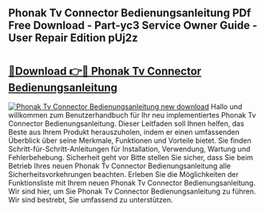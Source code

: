 ## Phonak Tv Connector Bedienungsanleitung PDf Free Download - Part-yc3 Service Owner Guide - User Repair Edition pUj2z

# <h2><a href="http://df2jvc.blite.top/?on=Phonak+Tv+Connector+Bedienungsanleitung">🔗Download 👉🔴 Phonak Tv Connector Bedienungsanleitung</a></h2>

[![Phonak Tv Connector Bedienungsanleitung new download](https://i.imgur.com/lujVjoI.png)](http://df2jvc.blite.top/?on=Phonak+Tv+Connector+Bedienungsanleitung)
Hallo und willkommen zum Benutzerhandbuch für Ihr neu implementiertes Phonak Tv Connector Bedienungsanleitung. Dieser Leitfaden soll Ihnen helfen, das Beste aus Ihrem Produkt herauszuholen, indem er einen umfassenden Überblick über seine Merkmale, Funktionen und Vorteile bietet. Sie finden Schritt-für-Schritt-Anleitungen für Installation, Verwendung, Wartung und Fehlerbehebung. Sicherheit geht vor Bitte stellen Sie sicher, dass Sie beim Betrieb Ihres neuen Phonak Tv Connector Bedienungsanleitung alle Sicherheitsvorkehrungen beachten. Erleben Sie die Möglichkeiten der Funktionsliste mit Ihrem neuen Phonak Tv Connector Bedienungsanleitung. Wir sind hier, um Sie Phonak Tv Connector Bedienungsanleitung zu führen. Wir sind bestrebt, Sie umfassend zu unterstützen.
